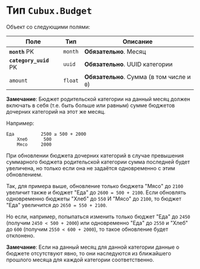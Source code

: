 Тип `Cubux.Budget`
==================

Объект со следующими полями:

Поле | Тип | Описание
---- | --- | --------
**`month`** PK         | `month` | **Обязательно**. Месяц
**`category_uuid`** PK | `uuid`  | **Обязательно**. UUID категории
`amount`               | `float` | **Обязательно**. Сумма (в том числе и `0`)

**Замечание**: Бюджет родительской категории на данный месяц должен
включать в себя (т.е. быть больше или равным) сумме бюджетов дочерних
категорий на этот же месяц.

Например:

    Еда          2500 ≥ 500 + 2000
        Хлеб      500
        Мясо     2000

При обновлении бюджета дочерних категорий в случае превышения суммарного
бюджета родительской категории сумма последней будет увеличена, но
только если она не задаётся одновременно с этим обновлением.

Так, для примера выше, обновление только бюджета "Мясо" до `2100`
увеличит также и бюджет "Еда" до `2600 = 500 + 2100`. Если обновлять
одновременно бюджеты "Хлеб" до `550` И "Мясо" до `2100`, то бюджет "Еда"
увеличится до `2650 = 550 + 2100`.

Но если, например, попыпаться изменить только бюджет "Еда" до `2450`
(получим `2450 < 500 + 2000`) или одновременно "Еда" до `2550` и "Хлеб"
до `600` (получим `2550 < 600 + 2000`), то такое обновление будет
отклонено.

**Замечание**: Если на данный месяц для данной категории данные о
бюджете отсутствуют явно, то они наследуются из ближайшего прошлого
месяца для каждой категории соответственно.

